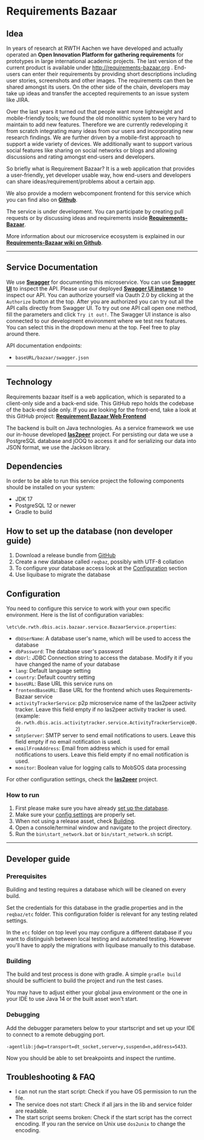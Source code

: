 # Requirements Bazaar

## Idea

In years of research at RWTH Aachen we have developed and actually operated an **Open Innovation Platform for gathering requirements** for prototypes in large international academic projects. The last version of the current product is available under http://requirements-bazaar.org . End-users can enter their requirements by providing short descriptions including user stories, screenshots and other images. The requirements can then be shared amongst its users. On the other side of the chain, developers may take up ideas and transfer the accepted requirements to an issue system like JIRA.

Over the last years it turned out that people want more lightweight and mobile-friendly tools; we found the old monolithic system to be very hard to maintain to add new features. Therefore we are currently redeveloping it from scratch integrating many ideas from our users and incorporating new research findings. We are further driven by a mobile-first approach to support a wide variety of devices. We additionally want to support various social features like sharing on social networks or blogs and allowing discussions and rating amongst end-users and developers.

So briefly what is Requirement Bazaar? It is a web application that provides a user-friendly, yet developer usable way, how end-users and developers can share ideas/requirement/problems about a certain app.

We also provide a modern webcomponent frontend for this service which you can find also on **[<i class="icon-link "></i>Github](https://github.com/rwth-acis/RequirementsBazaar-WebFrontend)**.

The service is under development. You can participate by creating pull requests or by discussing ideas and requirements inside **[<i class="icon-link "></i>Requirements-Bazaar](https://requirements-bazaar.org/projects/2/categories/143)**.

More information about our microservice ecosystem is explained in our  **[<i class="icon-link "></i>Requirements-Bazaar wiki on Github](https://github.com/rwth-acis/RequirementsBazaar/wiki)**.

---

## Service Documentation

We use **[<i class="icon-link "></i>Swagger](http://swagger.io/specification/)** for documenting this microservice. You can use **[<i class="icon-link "></i>Swagger UI](http://swagger.io/swagger-ui/)** to inspect the API.
Please use our deployed **[<i class="icon-link "></i>Swagger UI instance](https://requirements-bazaar.org/docs)** to inspect our API. You can authorize yourself via Oauth 2.0 by clicking at the `Authorize` button at the top. After you are authorized you can try out all the API calls directly from Swagger UI.
To try out one API call open one method, fill the parameters and click `Try it out!`. The Swagger UI instance is also connected to our development environment where we test nex features. You can select this in the dropdown menu at the top. Feel free to play around there.

API documentation endpoints:

 - `baseURL/bazaar/swagger.json`

---

## Technology

Requirements bazaar itself is a web application, which is separated to a client-only side and a back-end side. This GitHub repo holds the codebase of the back-end side only. If you are looking for the front-end, take a look at this GitHub project: **[<i class="icon-link "></i>Requirement Bazaar Web Frontend](https://github.com/rwth-acis/RequirementsBazaar-WebFrontend)**

The backend is built on Java technologies. As a service framework we use our in-house developed **[<i class="icon-link "></i>las2peer](https://github.com/rwth-acis/LAS2peer)** project. For persisting our data we use a PostgreSQL database and jOOQ to access it and for serializing our data into JSON format, we use the Jackson library.

## Dependencies

In order to be able to run this service project the following components should be installed on your system:

 - JDK 17
 - PostgreSQL 12 or newer
 - Gradle to build

## How to set up the database (non developer guide)

 1. Download a release bundle from [GitHub](https://github.com/rwth-acis/RequirementsBazaar/releases)
 2. Create a new database called `reqbaz`, possibly with UTF-8 collation
 3. To configure your database access look at the [Configuration](#configuration) section
 4. Use liquibase to migrate the database

## Configuration

You need to configure this service to work with your own specific environment. Here is the list of configuration variables:

`\etc\de.rwth.dbis.acis.bazaar.service.BazaarService.properties`:
 - `dbUserName`:	    A database user's name, which will be used to access the database
 - `dbPassword`:	    The database user's password
 - `dbUrl`:			    JDBC Connection string to access the database. Modify it if you have changed the name of your database
 - `lang`:              Default language setting
 - `country`:           Default country setting
 - `baseURL`:           Base URL this service runs on
 - `frontendBaseURL`:    Base URL for the frontend which uses Requirements-Bazaar service
 - `activityTrackerService`: p2p microservice name of the las2peer activity tracker. Leave this field empty if no las2peer activity tracker is used. (example: `de.rwth.dbis.acis.activitytracker.service.ActivityTrackerService@0.2`)
 - `smtpServer`:         SMTP server to send email notifications to users. Leave this field empty if no email notification is used.
 - `emailFromAddress`:   Email from address which is used for email notifications to users. Leave this field empty if no email notification is used.
 - `monitor`:            Boolean value for logging calls to MobSOS data processing

For other configuration settings, check the **[<i class="icon-link "></i>las2peer](https://github.com/rwth-acis/LAS2peer)** project.

### How to run
 1. First please make sure you have already [set up the database](#how-to-set-up-the-database).
 2. Make sure your [config settings](#configuration) are properly set.
 3. When not using a release asset, check [Building](#building).
 4. Open a console/terminal window and navigate to the project directory.
 5. Run the `bin\start_network.bat` or `bin/start_network.sh` script.

---

## Developer guide

### Prerequisites

Building and testing requires a database which will be cleaned on every build.

Set the credentials for this database in the gradle.properties and in the `reqbaz/etc` folder.
This configuration folder is relevant for any testing related settings.

In the `etc` folder on top level you may configure a different database if you want to distinguish between local testing and automated testing.
However you'll have to apply the migrations with liquibase manually to this database.

### Building

The build and test process is done with gradle. A simple `gradle build` should be sufficient to build the project and run the test cases.

You may have to adjust either your global java environment or the one in your IDE to use Java 14 or the built asset won't start.

### Debugging

Add the debugger parameters below to your startscript and set up your IDE to connect to a remote debugging port.

`-agentlib:jdwp=transport=dt_socket,server=y,suspend=n,address=5433`.

Now you should be able to set breakpoints and inspect the runtime.

## Troubleshooting & FAQ

 - I can not run the start script: Check if you have OS permission to run the file.
 - The service does not start: Check if all jars in the lib and service folder are readable.
 - The start script seems broken: Check if the start script has the correct encoding. If you ran the service on Unix use `dos2unix` to change the encoding.
